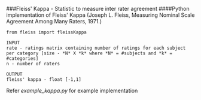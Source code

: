 ###Fleiss' Kappa - Statistic to measure inter rater agreement
####Python implementation of Fleiss' Kappa (Joseph L. Fleiss, Measuring Nominal Scale Agreement Among Many Raters, 1971.)

```
from fleiss import fleissKappa

INPUT 
rate - ratings matrix containing number of ratings for each subject per category [size - *N* X *k* where *N* = #subjects and *k* = #categories]
n - number of raters   
 
OUTPUT 
fleiss' kappa - float [-1,1]
```

Refer *example_kappa.py* for example implementation

